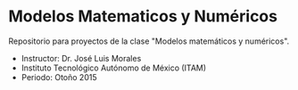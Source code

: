 # Modelos Matematicos y Numéricos
Repositorio para proyectos de la clase "Modelos matemáticos y numéricos". 
- Instructor: Dr. José Luis Morales
- Instituto Tecnológico Autónomo de México (ITAM)
- Periodo: Otoño 2015
